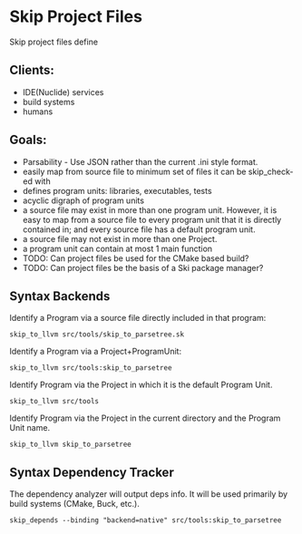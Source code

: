 # Skip Project Files

Skip project files define

## Clients:
- IDE(Nuclide) services
- build systems
- humans

## Goals:
- Parsability - Use JSON rather than the current .ini style format.
- easily map from source file to minimum set of files it can be skip_check-ed with
- defines program units: libraries, executables, tests
- acyclic digraph of program units
- a source file may exist in more than one program unit. However,
  it is easy to map from a source file to every program unit that it is directly
  contained in; and every source file has a default program unit.
- a source file may not exist in more than one Project.
- a program unit can contain at most 1 main function
- TODO: Can project files be used for the CMake based build?
- TODO: Can project files be the basis of a Ski package manager?


## Syntax Backends

Identify a Program via a source file directly included in that program:

```
skip_to_llvm src/tools/skip_to_parsetree.sk
```

Identify a Program via a Project+ProgramUnit:

```
skip_to_llvm src/tools:skip_to_parsetree
```

Identify Program via the Project in which it is the default Program Unit.

```
skip_to_llvm src/tools
```

Identify Program via the Project in the current directory and the Program Unit name.

```
skip_to_llvm skip_to_parsetree
```

## Syntax Dependency Tracker

The dependency analyzer will output deps info. It will be used primarily by
build systems (CMake, Buck, etc.).

```
skip_depends --binding "backend=native" src/tools:skip_to_parsetree
```
